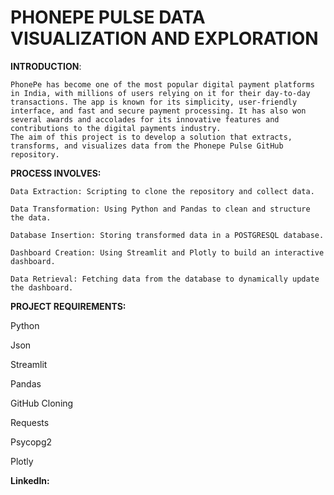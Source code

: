 # PHONEPE PULSE DATA VISUALIZATION AND EXPLORATION



**INTRODUCTION**:

    PhonePe has become one of the most popular digital payment platforms in India, with millions of users relying on it for their day-to-day transactions. The app is known for its simplicity, user-friendly interface, and fast and secure payment processing. It has also won several awards and accolades for its innovative features and contributions to the digital payments industry.
    The aim of this project is to develop a solution that extracts, transforms, and visualizes data from the Phonepe Pulse GitHub repository. 
    
**PROCESS INVOLVES:**

    Data Extraction: Scripting to clone the repository and collect data.

    Data Transformation: Using Python and Pandas to clean and structure the data.

    Database Insertion: Storing transformed data in a POSTGRESQL database.

    Dashboard Creation: Using Streamlit and Plotly to build an interactive dashboard.

    Data Retrieval: Fetching data from the database to dynamically update the dashboard.

**PROJECT REQUIREMENTS:**

Python

Json

Streamlit

Pandas

GitHub Cloning 

Requests

Psycopg2

Plotly


**LinkedIn:** 
